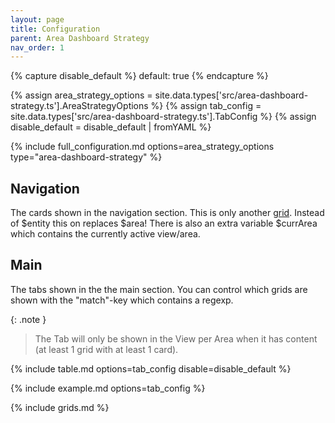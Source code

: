 ```yaml
---
layout: page
title: Configuration
parent: Area Dashboard Strategy
nav_order: 1
---
```


{% capture disable_default %}
default: true
{% endcapture %}

{% assign area_strategy_options = site.data.types['src/area-dashboard-strategy.ts'].AreaStrategyOptions %}
{% assign tab_config = site.data.types['src/area-dashboard-strategy.ts'].TabConfig %}
{% assign disable_default = disable_default | fromYAML %}

{% include full_configuration.md options=area_strategy_options type="area-dashboard-strategy" %}

## Navigation

The cards shown in the navigation section. This is only another [grid](#grid).
Instead of $entity this on replaces $area!
There is also an extra variable $currArea which contains the currently active view/area.

## Main

The tabs shown in the the main section.
You can control which grids are shown with the "match"-key which contains a regexp.

{: .note }
> The Tab will only be shown in the View per Area when it has content (at least 1 grid with at least 1 card).

{% include table.md options=tab_config disable=disable_default %}

{% include example.md options=tab_config %}

{% include grids.md %}
